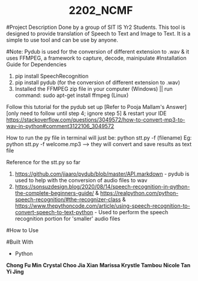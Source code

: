 <h1 align="center">2202_NCMF</h1>

#Project Description
Done by a group of SIT IS Yr2 Students. This tool is designed to provide translation of Speech to Text and Image to Text. It is a simple to use tool and can be use by anyone.

#Note: Pydub is used for the conversion of different extension to .wav & it uses FFMPEG, a framework to capture, decode, mainipulate
#Installation Guide for Dependencies
1. pip install SpeechRecognition
2. pip install pydub (for the conversion of different extension to .wav)
3. Installed the FFMPEG zip file in your computer (Windows) || run command: sudo apt-get install ffmpeg (Linux)

Follow this tutorial for the pydub set up [Refer to Pooja Mallam's Answer] [only need to follow until step 4; ignore step 5] & restart your IDE
https://stackoverflow.com/questions/3049572/how-to-convert-mp3-to-wav-in-python#comment3122106_3049572

How to run the py file in terminal will just be: python stt.py -f (filename) 
Eg: python stt.py -f welcome.mp3 --> they will convert and save results as text file

Reference for the stt.py so far
1. https://github.com/jiaaro/pydub/blob/master/API.markdown - pydub is used to help with the conversion of audio files to wav 
2. https://sonsuzdesign.blog/2020/08/14/speech-recognition-in-python-the-complete-beginners-guide/ & https://realpython.com/python-speech-recognition/#the-recognizer-class & https://www.thepythoncode.com/article/using-speech-recognition-to-convert-speech-to-text-python - Used to perform the speech recognition portion for 'smaller' audio files 

#How to Use

#Built With 
- Python

**Chong Fu Min**
**Crystal Choo Jia Xian**
**Marissa Krystle Tambou**
**Nicole Tan Yi Jing**
